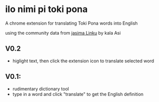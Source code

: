 # ilo nimi pi toki pona
A chrome extension for translating Toki Pona words into English

using the community data from [jasima Linku](https://lipu-linku.github.io/about/jasima/) by kala Asi

## V0.2
- higlight text, then click the extension icon to translate selected word

## V0.1:
- rudimentary dictionary tool
- type in a word and click "translate" to get the English definition